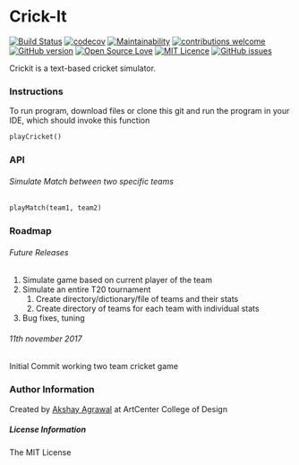 # Crick-It

[![Build Status](https://travis-ci.org/oficiallyAkshayEdu/crickit.svg?branch=master)](https://travis-ci.org/oficiallyAkshayEdu/crickit)
[![codecov](https://codecov.io/gh/oficiallyAkshayEdu/crickit/branch/master/graph/badge.svg)](https://codecov.io/gh/oficiallyAkshayEdu/crickit)
[![Maintainability](https://api.codeclimate.com/v1/badges/28613489cf646368e3cd/maintainability)](https://codeclimate.com/github/oficiallyAkshayEdu/crickit/maintainability)
[![contributions welcome](https://img.shields.io/badge/contributions-welcome-brightgreen.svg?style=flat)](https://github.com/dwyl/esta/issues)
[![GitHub version](https://badge.fury.io/gh/oficiallyAkshayEdu%2Fcrickit.svg)](https://badge.fury.io/gh/oficiallyAkshayEdu%2Fcrickit)
[![Open Source Love](https://badges.frapsoft.com/os/v2/open-source.svg?v=103)](https://github.com/ellerbrock/open-source-badges/)
[![MIT Licence](https://badges.frapsoft.com/os/mit/mit.svg?v=103)](https://opensource.org/licenses/mit-license.php)
[![GitHub issues](https://img.shields.io/github/issues/oficiallyAkshayEdu/crickit.svg)](https://github.com/oficiallyAkshayEdu/crickit/issues)

Crickit is a text-based cricket simulator.


### Instructions
To run program, download files or clone this git and run the program in your IDE, which should invoke this function
```python
playCricket()
```
### API


###### Simulate Match between two specific teams
```python
playMatch(team1, team2)
```
### Roadmap

###### Future Releases
1. Simulate game based on current player of the team
2. Simulate an entire T20 tournament
    1.  Create directory/dictionary/file of teams and their stats
    2.  Create directory of teams for each team with individual stats
3. Bug fixes, tuning

###### 11th november 2017
Initial Commit working two team cricket game

### Author Information

Created by [Akshay Agrawal](https://en.wikipedia.org/wiki/Akshay_Agrawal) at ArtCenter College of Design

##### License Information
The MIT License